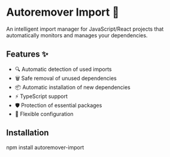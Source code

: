 # Autoremover Import 🧹

An intelligent import manager for JavaScript/React projects that automatically monitors and manages your dependencies.

## Features ✨

- 🔍 Automatic detection of used imports
- 🗑️ Safe removal of unused dependencies
- 📦 Automatic installation of new dependencies
- ⚡ TypeScript support
- 🛡️ Protection of essential packages
- 🎯 Flexible configuration

## Installation

npm install autoremover-import